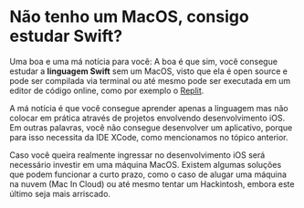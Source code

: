 # Não tenho um MacOS, consigo estudar Swift?

Uma boa e uma má notícia para você: A boa é que sim, você consegue estudar a **linguagem Swift** sem um MacOS, visto que ela é open source e pode ser compilada via terminal ou até mesmo pode ser executada em um editor de código online, como por exemplo o [Replit](https://replit.com/).

A má notícia é que você consegue aprender apenas a linguagem mas não colocar em prática através de projetos envolvendo desenvolvimento iOS. Em outras palavras, você não consegue desenvolver um aplicativo, porque para isso necessita da IDE XCode, como mencionamos no tópico anterior.

Caso você queira realmente ingressar no desenvolvimento iOS será necessário investir em uma máquina MacOS. Existem algumas soluções que podem funcionar a curto prazo, como o caso de alugar uma máquina na nuvem (Mac In Cloud) ou até mesmo tentar um Hackintosh, embora este último seja mais arriscado. 


